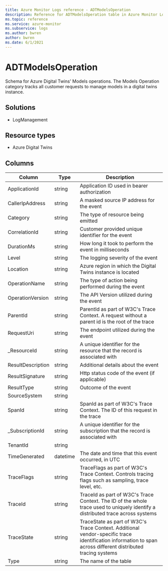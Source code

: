 ```yaml
---
title: Azure Monitor Logs reference - ADTModelsOperation
description: Reference for ADTModelsOperation table in Azure Monitor Logs.
ms.topic: reference
ms.service: azure-monitor
ms.subservice: logs
ms.author: bwren
author: bwren
ms.date: 6/1/2021
---
```


# ADTModelsOperation

 Schema for Azure Digital Twins' Models operations. The Models Operation category tracks all customer requests to manage models in a digital twins instance.

## Solutions

- LogManagement
## Resource types

- Azure Digital Twins




## Columns

|Column|Type|Description|
|---|---|---|
|ApplicationId|string|Application ID used in bearer authorization|
|CallerIpAddress|string|A masked source IP address for the event|
|Category|string|The type of resource being emitted|
|CorrelationId|string|Customer provided unique identifier for the event|
|DurationMs|string|How long it took to perform the event in milliseconds|
|Level|string|The logging severity of the event|
|Location|string|Azure region in which the Digital Twins instance is located|
|OperationName|string|The type of action being performed during the event|
|OperationVersion|string|The API Version utilized during the event|
|ParentId|string|ParentId as part of W3C's Trace Context. A request without a parent id is the root of the trace|
|RequestUri|string|The endpoint utilized during the event|
|_ResourceId|string|A unique identifier for the resource that the record is associated with|
|ResultDescription|string|Additional details about the event|
|ResultSignature|string|Http status code of the event (if applicable)|
|ResultType|string|Outcome of the event|
|SourceSystem|string||
|SpanId|string|SpanId as part of W3C's Trace Context. The ID of this request in the trace|
|_SubscriptionId|string|A unique identifier for the subscription that the record is associated with|
|TenantId|string||
|TimeGenerated|datetime|The date and time that this event occurred, in UTC|
|TraceFlags|string|TraceFlags as part of W3C's Trace Context. Controls tracing flags such as sampling, trace level, etc.|
|TraceId|string|TraceId as part of W3C's Trace Context. The ID of the whole trace used to uniquely identify a distributed trace across systems|
|TraceState|string|TraceState as part of W3C's Trace Context. Additional vendor-specific trace identification information to span across different distributed tracing systems|
|Type|string|The name of the table|
